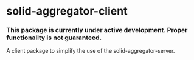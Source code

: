 # solid-aggregator-client

### This package is currently under active development. Proper functionality is not guaranteed.

A client package to simplify the use of the solid-aggregator-server.

